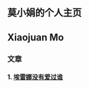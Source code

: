 ## 莫小娟的个人主页

## Xiaojuan Mo
    

### 文章

#### 1. [埃雷娜没有爱过谁](https://www.jianshu.com/p/eb4d9c33d7ba)
